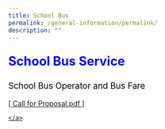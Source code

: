 ```yaml
---
title: School Bus
permalink: /general-information/permalink/
description: ""
---
```

<p style="text-align:left;font-size: 25px; color: blue; font-weight: bold;">School Bus Service</p>
<p style="text-align:left;font-size: 17px; color: black;">School Bus Operator and Bus Fare</p>
	  
<a href="https://drive.google.com/file/d/14mWd94kOmUtpgrv5HR01otT4CR4xfDOG/view?usp=sharing">[ Call for Proposal.pdf ]
	
	
	</a>